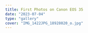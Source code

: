 ```yaml
---
title: First Photos on Canon EOS 35
date: "2023-07-04"
type: "gallery"
cover: "IMG_1422JPG_18928020_o.jpg"
---
```

